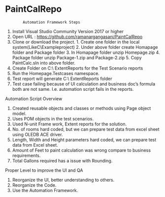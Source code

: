 # PaintCalRepo

			Automation Framework Steps

1.	Install  Visual Studio Community Version 2017 or higher
2.	Open  URL : https://github.com/ramanargangasani/PaintCalRepo
3.	Clone or download the project.
		1. Create one folder in the local system(LikeC\Exampleproject)
		2. Under above folder create Homapage folder and Package folder
		3. In Homapage folder unzip Homepage.zip
		4. Package folder unzip Package-1.zip and Package-2.zip
		5. Copy PaintCalc.sln into above folder.	
5.	Create Folder on C:\ ExtentReports for the Test Scenario  reports
6.	Run the Homepage.Testcases namespace.
7.	Test report will generate C:\ ExtentReports  folder 
8.	Test case failing because of UI calculation and business doc’s formula both are not same. I.e. automation script fails in the reports.


Automation Script Overview

1.  Created reusable objects and classes or methods using Page object model.
2. Uses POM objects in the test scenarios.
3. Used N-unit Frame work, Extent reports for the solution.
4. No. of rooms hard coded, but we can prepare test data from excel sheet using OLEDB ACE driver.
5. Length, Width and Height parameters hard coded, we can prepare test data from Excel sheet.
6. Amount of Feet to paint calculation was wrong compare to business requirements.
7. Total Gallons required has a issue with Rounding.


Proper Level to improve the UI and QA


1. Reorganize the UI, better understanding to others.
2. Reorganize the Code.
3. Use the Automation Framework.
